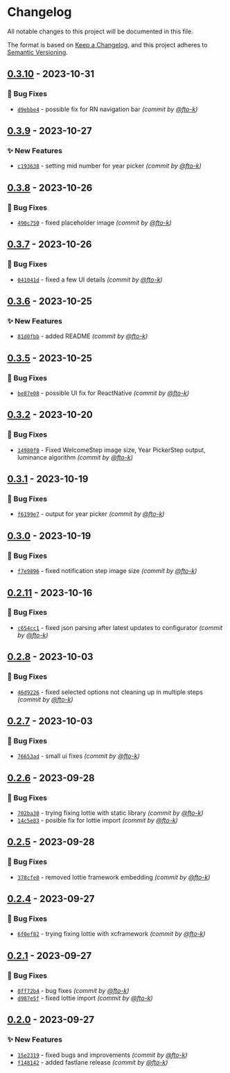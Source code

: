 # Changelog
All notable changes to this project will be documented in this file.

The format is based on [Keep a Changelog](https://keepachangelog.com/en/1.0.0/),
and this project adheres to [Semantic Versioning](https://semver.org/spec/v2.0.0.html).

## [0.3.10] - 2023-10-31
### :bug: Bug Fixes
- [`d9ebbe4`](https://github.com/cotyapps/Kovalee-OnboardingKit/commit/d9ebbe45c5f5fcca1e067e575578fd546d51e10b) - possible fix for RN navigation bar *(commit by [@fto-k](https://github.com/fto-k))*


## [0.3.9] - 2023-10-27
### :sparkles: New Features
- [`c193638`](https://github.com/cotyapps/Kovalee-OnboardingKit/commit/c1936382cc5d9d10288bfa8b48d6b9d42f67bd50) - setting mid number for year picker *(commit by [@fto-k](https://github.com/fto-k))*


## [0.3.8] - 2023-10-26
### :bug: Bug Fixes
- [`490c750`](https://github.com/cotyapps/Kovalee-OnboardingKit/commit/490c75000749f57d26f67a7e916a7fa18b32933d) - fixed placeholder image *(commit by [@fto-k](https://github.com/fto-k))*


## [0.3.7] - 2023-10-26
### :bug: Bug Fixes
- [`041041d`](https://github.com/cotyapps/Kovalee-OnboardingKit/commit/041041d954787d5460ab3e51ae6e1dd84c6d5e52) - fixed a few UI details *(commit by [@fto-k](https://github.com/fto-k))*


## [0.3.6] - 2023-10-25
### :sparkles: New Features
- [`81d0fbb`](https://github.com/cotyapps/Kovalee-OnboardingKit/commit/81d0fbb938fcf721b6412e9f03fed064d2a8a5a9) - added README *(commit by [@fto-k](https://github.com/fto-k))*


## [0.3.5] - 2023-10-25
### :bug: Bug Fixes
- [`be87e08`](https://github.com/cotyapps/Kovalee-OnboardingKit/commit/be87e0808bc580e25915cab64bd70f1f3851f213) - possible UI fix for ReactNative *(commit by [@fto-k](https://github.com/fto-k))*


## [0.3.2] - 2023-10-20
### :bug: Bug Fixes
- [`14980f0`](https://github.com/cotyapps/Kovalee-OnboardingKit/commit/14980f03aa8974e2cc25b936b60922f0582e9916) - Fixed WelcomeStep image size, Year PickerStep output, luminance algorithm *(commit by [@fto-k](https://github.com/fto-k))*


## [0.3.1] - 2023-10-19
### :bug: Bug Fixes
- [`f6199e7`](https://github.com/cotyapps/Kovalee-OnboardingKit/commit/f6199e718c600da17e38705a8cd120a300fbefb3) - output for year picker *(commit by [@fto-k](https://github.com/fto-k))*


## [0.3.0] - 2023-10-19
### :bug: Bug Fixes
- [`f7e9896`](https://github.com/cotyapps/Kovalee-OnboardingKit/commit/f7e98965ce6241d9ec4a529d1a8787367ab828c5) - fixed notification step image size *(commit by [@fto-k](https://github.com/fto-k))*


## [0.2.11] - 2023-10-16
### :bug: Bug Fixes
- [`c654cc1`](https://github.com/cotyapps/Kovalee-OnboardingKit/commit/c654cc1a18b06b8a44f836dbccc218c0933320a9) - fixed json parsing after latest updates to configurator *(commit by [@fto-k](https://github.com/fto-k))*


## [0.2.8] - 2023-10-03
### :bug: Bug Fixes
- [`46d9226`](https://github.com/cotyapps/Kovalee-OnboardingKit/commit/46d92267206526a1de369c1286d31f6c155f76c9) - fixed selected options not cleaning up in multiple steps *(commit by [@fto-k](https://github.com/fto-k))*


## [0.2.7] - 2023-10-03
### :bug: Bug Fixes
- [`76653ad`](https://github.com/cotyapps/Kovalee-OnboardingKit/commit/76653ad49bb54fb98b27c629217c7d7411a6cb9b) - small ui fixes *(commit by [@fto-k](https://github.com/fto-k))*


## [0.2.6] - 2023-09-28
### :bug: Bug Fixes
- [`702ba30`](https://github.com/cotyapps/Kovalee-OnboardingKit/commit/702ba3022698536afe8a81c8b9a81279e552855c) - trying fixing lottie with static library *(commit by [@fto-k](https://github.com/fto-k))*
- [`14c5e83`](https://github.com/cotyapps/Kovalee-OnboardingKit/commit/14c5e8397f2316a9b1436b5547ab6ee803852b2c) - posible fix for lottie import *(commit by [@fto-k](https://github.com/fto-k))*


## [0.2.5] - 2023-09-28
### :bug: Bug Fixes
- [`378cfe0`](https://github.com/cotyapps/Kovalee-OnboardingKit/commit/378cfe02c6d18703c158330bb60e02445cd29737) - removed lottie framework embedding *(commit by [@fto-k](https://github.com/fto-k))*


## [0.2.4] - 2023-09-27
### :bug: Bug Fixes
- [`6f0ef82`](https://github.com/cotyapps/Kovalee-OnboardingKit/commit/6f0ef82aec4116c685e6e110f8e65a2f1bd496d9) - trying fixing lottie with xcframework *(commit by [@fto-k](https://github.com/fto-k))*


## [0.2.1] - 2023-09-27
### :bug: Bug Fixes
- [`0ff72b4`](https://github.com/cotyapps/Kovalee-OnboardingKit/commit/0ff72b4d2f012d7389c4a8222874d937f4191ebb) - bug fixes *(commit by [@fto-k](https://github.com/fto-k))*
- [`d987e5f`](https://github.com/cotyapps/Kovalee-OnboardingKit/commit/d987e5f7be871b2f9c2a7b0911bdac79e0d0d658) - fixed lottie import *(commit by [@fto-k](https://github.com/fto-k))*


## [0.2.0] - 2023-09-27
### :sparkles: New Features
- [`15e2319`](https://github.com/cotyapps/Kovalee-OnboardingKit/commit/15e2319fce9cc0acdba85f31734b012c55d3f44e) - fixed bugs and improvements *(commit by [@fto-k](https://github.com/fto-k))*
- [`f148142`](https://github.com/cotyapps/Kovalee-OnboardingKit/commit/f14814298a3be92eaf5cffb2f1854c133963ffc6) - added fastlane release *(commit by [@fto-k](https://github.com/fto-k))*


[0.2.0]: https://github.com/cotyapps/Kovalee-OnboardingKit/compare/0.1.0...0.2.0
[0.2.1]: https://github.com/cotyapps/Kovalee-OnboardingKit/compare/0.2.0...0.2.1
[0.2.4]: https://github.com/cotyapps/Kovalee-OnboardingKit/compare/0.2.3...0.2.4
[0.2.5]: https://github.com/cotyapps/Kovalee-OnboardingKit/compare/0.2.4...0.2.5
[0.2.6]: https://github.com/cotyapps/Kovalee-OnboardingKit/compare/0.2.5...0.2.6
[0.2.7]: https://github.com/cotyapps/Kovalee-OnboardingKit/compare/0.2.6...0.2.7
[0.2.8]: https://github.com/cotyapps/Kovalee-OnboardingKit/compare/0.2.7...0.2.8
[0.2.11]: https://github.com/cotyapps/Kovalee-OnboardingKit/compare/0.2.10...0.2.11
[0.3.0]: https://github.com/cotyapps/Kovalee-OnboardingKit/compare/0.2.11...0.3.0
[0.3.1]: https://github.com/cotyapps/Kovalee-OnboardingKit/compare/0.3.0...0.3.1
[0.3.2]: https://github.com/cotyapps/Kovalee-OnboardingKit/compare/0.3.1...0.3.2
[0.3.5]: https://github.com/cotyapps/Kovalee-OnboardingKit/compare/0.3.4...0.3.5
[0.3.6]: https://github.com/cotyapps/Kovalee-OnboardingKit/compare/0.3.5...0.3.6
[0.3.7]: https://github.com/cotyapps/Kovalee-OnboardingKit/compare/0.3.6...0.3.7
[0.3.8]: https://github.com/cotyapps/Kovalee-OnboardingKit/compare/0.3.7...0.3.8
[0.3.9]: https://github.com/cotyapps/Kovalee-OnboardingKit/compare/0.3.8...0.3.9
[0.3.10]: https://github.com/cotyapps/Kovalee-OnboardingKit/compare/0.3.9...0.3.10